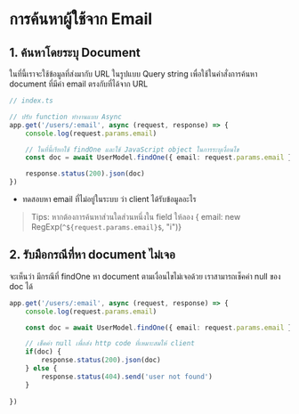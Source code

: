 # การค้นหาผู้ใช้จาก Email

## 1. ค้นหาโดยระบุ Document 

ในที่นี้เราจะใช้ข้อมูลที่ส่งมากับ URL ในรูปแบบ Query string เพื่อใช้ในคำสั่งการค้นหา document ที่มีค่า email ตรงกับที่ได้จาก URL

```ts
// index.ts

// ปรับ function ทำงานแบบ Async
app.get('/users/:email', async (request, response) => {
    console.log(request.params.email)

    // ในที่นี้เรียกใช้ findOne และใช้ JavaScript object ในการระบุเงื่อนไข
    const doc = await UserModel.findOne({ email: request.params.email })

    response.status(200).json(doc)
})
```

- ทดสอบหา email ที่ไม่อยู่ในระบบ ว่า client ได้รับข้อมูลอะไร

> Tips: หากต้องการค้นหาส่วนใดส่วนหนึ่งใน field ให้ลอง { email: new RegExp(`^${request.params.email}$`, "i")}

## 2. รับมือกรณีที่หา document ไม่เจอ

จะเห็นว่า มีกรณีที่ findOne หา document ตามเงื่อนไขไม่เจอด้วย เราสามารถเช็คค่า null ของ doc ได้

```ts
app.get('/users/:email', async (request, response) => {
    console.log(request.params.email)

    const doc = await UserModel.findOne({ email: request.params.email })

    // เช็คค่า null เพื่อส่ง http code ที่เหมาะสมให้ client
    if(doc) {
        response.status(200).json(doc)
    } else {
        response.status(404).send('user not found')
    }
    
})

```
